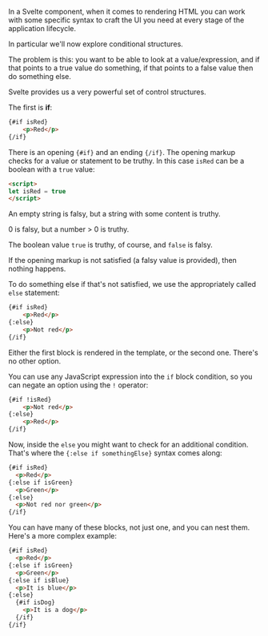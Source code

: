 In a Svelte component, when it comes to rendering HTML you can work with some specific syntax to craft the UI you need at every stage of the application lifecycle.

In particular we'll now explore conditional structures.

The problem is this: you want to be able to look at a value/expression, and if that points to a true value do something, if that points to a false value then do something else.

Svelte provides us a very powerful set of control structures.

The first is **if**:

```html
{#if isRed}
	<p>Red</p>
{/if}
```

There is an opening `{#if}` and an ending `{/if}`. The opening markup checks for a value or statement to be truthy. In this case `isRed` can be a boolean with a `true` value:

```html
<script>
let isRed = true
</script>
```

An empty string is falsy, but a string with some content is truthy.

0 is falsy, but a number > 0 is truthy.

The boolean value `true` is truthy, of course, and `false` is falsy.

If the opening markup is not satisfied (a falsy value is provided), then nothing happens.

To do something else if that's not satisfied, we use the appropriately called `else` statement:

```html
{#if isRed}
	<p>Red</p>
{:else}
	<p>Not red</p>
{/if}
```

Either the first block is rendered in the template, or the second one. There's no other option.

You can use any JavaScript expression into the `if` block condition, so you can negate an option using the `!` operator:

```html
{#if !isRed}
	<p>Not red</p>
{:else}
	<p>Red</p>
{/if}
```

Now, inside the `else` you might want to check for an additional condition. That's where the `{:else if somethingElse}` syntax comes along:

```html
{#if isRed}
  <p>Red</p>
{:else if isGreen}
  <p>Green</p>
{:else}
  <p>Not red nor green</p>
{/if}
```

You can have many of these blocks, not just one, and you can nest them. Here's a more complex example:

```html
{#if isRed}
  <p>Red</p>
{:else if isGreen}
  <p>Green</p>
{:else if isBlue}
  <p>It is blue</p>
{:else}
  {#if isDog}
    <p>It is a dog</p>
  {/if}
{/if}
```
